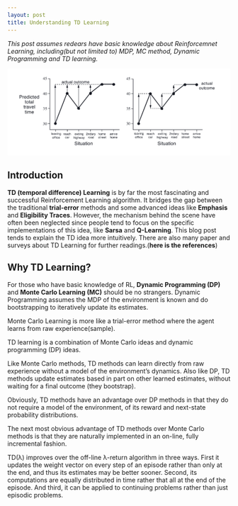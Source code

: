 ```yaml
---
layout: post
title: Understanding TD Learning
---
```

*This post assumes redears have basic knowledge about Reinforcemnet Learning, including(but not limited to) MDP, MC method, Dynamic Programming and TD learning.*

![header](../img/2017-07-27-TD-learning/header.png)



## Introduction
**TD (temporal difference) Learning** is by far the most fascinating and successful Reinforcement Learning algorithm. It bridges the gap between the traditional **trial-error** methods and some advanced ideas like **Emphasis** and **Eligibility Traces**. However, the mechanism behind the scene have often been neglected since people tend to focus on the specific implementations of this idea, like **Sarsa** and **Q-Learning**. This blog post tends to explain the TD idea more intuitively. There are also many paper and surveys about TD Learning for further readings.(**here is the references**)

## Why TD Learning?
For those who have basic knowledge of RL, **Dynamic Programming (DP)** and **Monte Carlo Learning (MC)**  should be no strangers. Dynamic Programming assumes the MDP of the environment is known and do bootstrapping to iteratively update its estimates.

Monte Carlo Learning is more like a trial-error method where the agent learns from raw experience(sample).  

TD learning is a combination
of Monte Carlo ideas and dynamic programming (DP) ideas.

Like Monte Carlo
methods, TD methods can learn directly from raw experience without a model of
the environment’s dynamics. Also like DP, TD methods update estimates based in part
on other learned estimates, without waiting for a final outcome (they bootstrap).

Obviously, TD methods have an advantage over DP methods in that they do
not require a model of the environment, of its reward and next-state probability
distributions.

The next most obvious advantage of TD methods over Monte Carlo methods is
that they are naturally implemented in an on-line, fully incremental fashion.

TD(λ) improves over the off-line λ-return algorithm in three ways. First it updates
the weight vector on every step of an episode rather than only at the end, and thus
its estimates may be better sooner. Second, its computations are equally distributed
in time rather that all at the end of the episode. And third, it can be applied to
continuing problems rather than just episodic problems.
